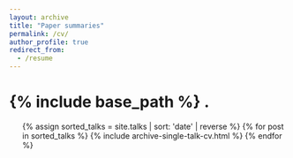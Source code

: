 ```yaml
---
layout: archive
title: "Paper summaries"
permalink: /cv/
author_profile: true
redirect_from:
  - /resume
---
```


{% include base_path %}
.
======
 <ul>{% assign sorted_talks = site.talks | sort: 'date' | reverse %}
    {% for post in sorted_talks %}
      {% include archive-single-talk-cv.html %}
    {% endfor %}
  </ul>
  
